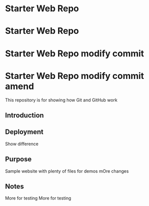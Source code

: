 # Starter Web Repo
# Starter Web Repo
# Starter Web Repo modify commit
# Starter Web Repo modify commit amend

This repository is for showing how Git and GitHub work

## Introduction

## Deployment
Show difference 
## Purpose

Sample website with plenty of files for demos
 mOre changes
## Notes
More for testing
More for testing
